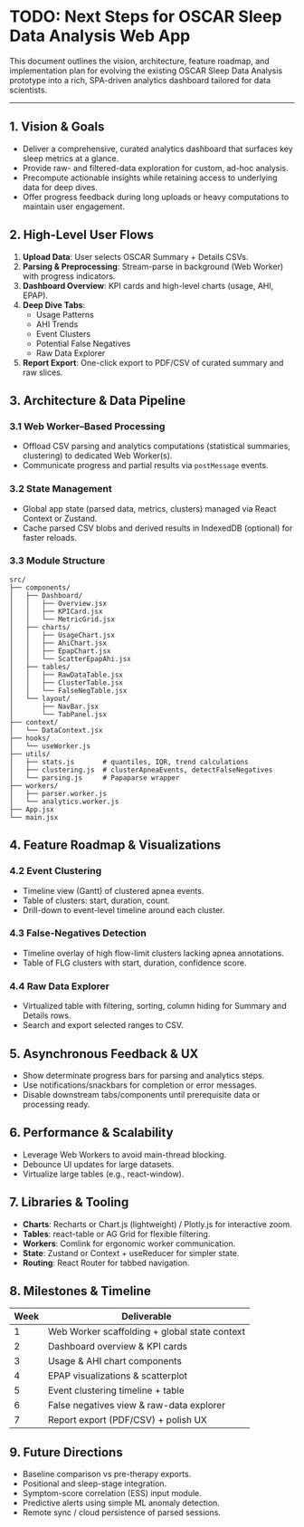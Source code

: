 # TODO: Next Steps for OSCAR Sleep Data Analysis Web App

This document outlines the vision, architecture, feature roadmap, and implementation plan
for evolving the existing OSCAR Sleep Data Analysis prototype into a rich, SPA-driven analytics
dashboard tailored for data scientists.

---

## 1. Vision & Goals
- Deliver a comprehensive, curated analytics dashboard that surfaces key sleep metrics at a glance.
- Provide raw- and filtered-data exploration for custom, ad-hoc analysis.
- Precompute actionable insights while retaining access to underlying data for deep dives.
- Offer progress feedback during long uploads or heavy computations to maintain user engagement.

## 2. High-Level User Flows
1. **Upload Data**: User selects OSCAR Summary + Details CSVs.
2. **Parsing & Preprocessing**: Stream-parse in background (Web Worker) with progress indicators.
3. **Dashboard Overview**: KPI cards and high-level charts (usage, AHI, EPAP).
4. **Deep Dive Tabs**:
   - Usage Patterns
   - AHI Trends
   - Event Clusters
   - Potential False Negatives
   - Raw Data Explorer
5. **Report Export**: One-click export to PDF/CSV of curated summary and raw slices.

## 3. Architecture & Data Pipeline

### 3.1 Web Worker–Based Processing
- Offload CSV parsing and analytics computations (statistical summaries, clustering)
  to dedicated Web Worker(s).
- Communicate progress and partial results via `postMessage` events.

### 3.2 State Management
- Global app state (parsed data, metrics, clusters) managed via React Context or Zustand.
- Cache parsed CSV blobs and derived results in IndexedDB (optional) for faster reloads.

### 3.3 Module Structure
```
src/
├── components/
│   ├── Dashboard/
│   │   ├── Overview.jsx
│   │   ├── KPICard.jsx
│   │   └── MetricGrid.jsx
│   ├── charts/
│   │   ├── UsageChart.jsx
│   │   ├── AhiChart.jsx
│   │   ├── EpapChart.jsx
│   │   └── ScatterEpapAhi.jsx
│   ├── tables/
│   │   ├── RawDataTable.jsx
│   │   ├── ClusterTable.jsx
│   │   └── FalseNegTable.jsx
│   └── layout/
│       ├── NavBar.jsx
│       └── TabPanel.jsx
├── context/
│   └── DataContext.jsx
├── hooks/
│   └── useWorker.js
├── utils/
│   ├── stats.js       # quantiles, IQR, trend calculations
│   ├── clustering.js  # clusterApneaEvents, detectFalseNegatives
│   └── parsing.js     # Papaparse wrapper
├── workers/
│   ├── parser.worker.js
│   └── analytics.worker.js
├── App.jsx
└── main.jsx
```

## 4. Feature Roadmap & Visualizations

### 4.2 Event Clustering
- Timeline view (Gantt) of clustered apnea events.
- Table of clusters: start, duration, count.
- Drill-down to event-level timeline around each cluster.

### 4.3 False-Negatives Detection
- Timeline overlay of high flow-limit clusters lacking apnea annotations.
- Table of FLG clusters with start, duration, confidence score.

### 4.4 Raw Data Explorer
- Virtualized table with filtering, sorting, column hiding for Summary and Details rows.
- Search and export selected ranges to CSV.

## 5. Asynchronous Feedback & UX
- Show determinate progress bars for parsing and analytics steps.
- Use notifications/snackbars for completion or error messages.
- Disable downstream tabs/components until prerequisite data or processing ready.

## 6. Performance & Scalability
- Leverage Web Workers to avoid main-thread blocking.
- Debounce UI updates for large datasets.
- Virtualize large tables (e.g., react-window).

## 7. Libraries & Tooling
- **Charts**: Recharts or Chart.js (lightweight) / Plotly.js for interactive zoom.
- **Tables**: react-table or AG Grid for flexible filtering.
- **Workers**: Comlink for ergonomic worker communication.
- **State**: Zustand or Context + useReducer for simpler state.
- **Routing**: React Router for tabbed navigation.

## 8. Milestones & Timeline
| Week | Deliverable |
| ---- | ----------- |
| 1    | Web Worker scaffolding + global state context |
| 2    | Dashboard overview & KPI cards |
| 3    | Usage & AHI chart components |
| 4    | EPAP visualizations & scatterplot |
| 5    | Event clustering timeline + table |
| 6    | False negatives view & raw-data explorer |
| 7    | Report export (PDF/CSV) + polish UX |

## 9. Future Directions
- Baseline comparison vs pre-therapy exports.
- Positional and sleep-stage integration.
- Symptom-score correlation (ESS) input module.
- Predictive alerts using simple ML anomaly detection.
- Remote sync / cloud persistence of parsed sessions.

